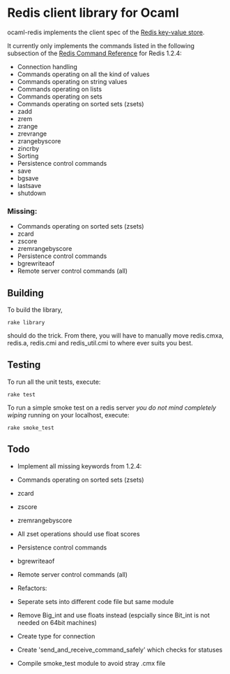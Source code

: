 Redis client library for Ocaml
==============================

ocaml-redis implements the client spec of the [Redis key-value store](http://code.google.com/p/redis/).

It currently only implements the commands listed in the following subsection of the [Redis Command Reference](http://code.google.com/p/redis/wiki/CommandReference) for Redis 1.2.4:

 * Connection handling
 * Commands operating on all the kind of values
 * Commands operating on string values
 * Commands operating on lists
 * Commands operating on sets
 * Commands operating on sorted sets (zsets)
  * zadd
  * zrem
  * zrange
  * zrevrange
  * zrangebyscore
  * zincrby
 * Sorting
 * Persistence control commands
  * save
  * bgsave
  * lastsave
  * shutdown

### Missing:

 * Commands operating on sorted sets (zsets)
  * zcard
  * zscore
  * zremrangebyscore
 * Persistence control commands
  * bgrewriteaof
 * Remote server control commands (all)

Building
--------

To build the library,

    rake library

should do the trick. From there, you will have to manually move redis.cmxa, redis.a, redis.cmi and redis_util.cmi to where ever suits you best.

Testing
-------

To run all the unit tests, execute:

    rake test

To run a simple smoke test on a redis server *you do not mind completely wiping* running on your localhost, execute:

    rake smoke_test

Todo
----

 * Implement all missing keywords from 1.2.4:
  * Commands operating on sorted sets (zsets)
   * zcard
   * zscore
   * zremrangebyscore
   * All zset operations should use float scores
  * Persistence control commands
   * bgrewriteaof
  * Remote server control commands (all)

 * Refactors:
  * Seperate sets into different code file but same module
  * Remove Big_int and use floats instead (espcially since Bit_int is not needed on 64bit machines)
  * Create type for connection
  * Create 'send_and_receive_command_safely' which checks for statuses
  * Compile smoke_test module to avoid stray .cmx file
